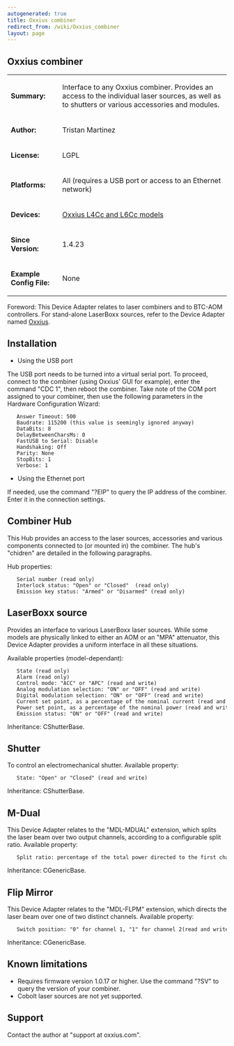 ```yaml
---
autogenerated: true
title: Oxxius combiner
redirect_from: /wiki/Oxxius_combiner
layout: page
---
```


## Oxxius combiner

<table>
<tr>
<td markdown="1">

**Summary:**

</td>
<td markdown="1">

Interface to any Oxxius combiner. Provides an access to the individual
laser sources, as well as to shutters or various accessories and
modules.

</td>
</tr>
<tr>
<td markdown="1">

**Author:**

</td>
<td markdown="1">

Tristan Martinez

</td>
</tr>
<tr>
<td markdown="1">

**License:**

</td>
<td markdown="1">

LGPL

</td>
</tr>
<tr>
<td markdown="1">

**Platforms:**

</td>
<td markdown="1">

All (requires a USB port or access to an Ethernet network)

</td>
</tr>
<tr>
<td markdown="1">

**Devices:**

</td>
<td markdown="1">

[Oxxius L4Cc and L6Cc models](http://www.oxxius.com/Wavelength-Combiner)

</td>
</tr>
<tr>
<td markdown="1">

**Since Version:**

</td>
<td markdown="1">

1.4.23

</td>
</tr>
<tr>
<td markdown="1">

**Example Config File:**

</td>
<td markdown="1">

None

</td>
</tr>
</table>

Foreword: This Device Adapter relates to laser combiners and to BTC-AOM
controllers. For stand-alone LaserBoxx sources, refer to the Device
Adapter named [Oxxius](Oxxius "wikilink").

## Installation

-   Using the USB port

The USB port needs to be turned into a virtual serial port. To proceed,
connect to the combiner (using Oxxius' GUI for example), enter the
command "CDC 1", then reboot the combiner. Take note of the COM port
assigned to your combiner, then use the following parameters in the
Hardware Configuration Wizard:

```
   Answer Timeout: 500
   Baudrate: 115200 (this value is seemingly ignored anyway)
   DataBits: 8
   DelayBetweenCharsMs: 0
   FastUSB to Serial: Disable
   Handshaking: Off
   Parity: None
   StopBits: 1
   Verbose: 1
```

-   Using the Ethernet port

If needed, use the command "?EIP" to query the IP address of the
combiner. Enter it in the connection settings.

## Combiner Hub

This Hub provides an access to the laser sources, accessories and
various components connected to (or mounted in) the combiner. The hub's
"chidren" are detailed in the following paragraphs.

Hub properties:

```
   Serial number (read only)
   Interlock status: "Open" or "Closed"  (read only)
   Emission key status: "Armed" or "Disarmed" (read only)
```

## LaserBoxx source

Provides an interface to various LaserBoxx laser sources. While some
models are physically linked to either an AOM or an "MPA" attenuator,
this Device Adapter provides a uniform interface in all these
situations.

Available properties (model-dependant):

```
   State (read only)
   Alarm (read only)
   Control mode: "ACC" or "APC" (read and write)
   Analog modulation selection: "ON" or "OFF" (read and write)
   Digital modulation selection: "ON" or "OFF" (read and write)
   Current set point, as a percentage of the nominal current (read and write)
   Power set point, as a percentage of the nominal power (read and write)
   Emission status: "ON" or "OFF" (read and write)
```

Inheritance: CShutterBase.

## Shutter

To control an electromechanical shutter. Available property:

```
   State: "Open" or "Closed" (read and write)
```

Inheritance: CShutterBase.

## M-Dual

This Device Adapter relates to the "MDL-MDUAL" extension, which splits
the laser beam over two output channels, according to a configurable
split ratio. Available property:

```
   Split ratio: percentage of the total power directed to the first channel(read and write)
```

Inheritance: CGenericBase.

## Flip Mirror

This Device Adapter relates to the "MDL-FLPM" extension, which directs
the laser beam over one of two distinct channels. Available property:

```
   Switch position: "0" for channel 1, "1" for channel 2(read and write)
```

Inheritance: CGenericBase.

## Known limitations

-   Requires firmware version 1.0.17 or higher. Use the command "?SV" to
    query the version of your combiner.
-   Cobolt laser sources are not yet supported.

## Support

Contact the author at "support at oxxius.com".

